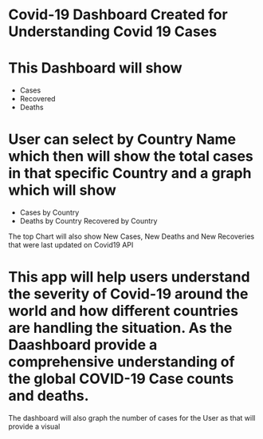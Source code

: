 # Covid-19 Dashboard Created for Understanding Covid 19 Cases 

# This Dashboard will show 
- Cases
- Recovered
- Deaths

# User can select by Country Name which then will show the total cases in that specific Country and a graph which will show
- Cases by Country
- Deaths by Country
Recovered by Country

The top Chart will also show New Cases, New Deaths and New Recoveries that were last updated on Covid19 API

# This app will help users understand the severity of Covid-19 around the world and how different countries are handling the situation. As the Daashboard provide a comprehensive understanding of the global COVID-19 Case counts and deaths. 

The dashboard will also graph the number of cases for the User as that will provide a visual 
